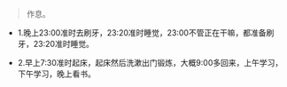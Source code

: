 >作息。

- 1.晚上23:00准时去刷牙，23:20准时睡觉，23:00不管正在干嘛，都准备刷牙，23:20准时睡觉。

- 2.早上7:30准时起床，起床然后洗漱出门锻炼，大概9:00多回来，上午学习，下午学习，晚上看书。

